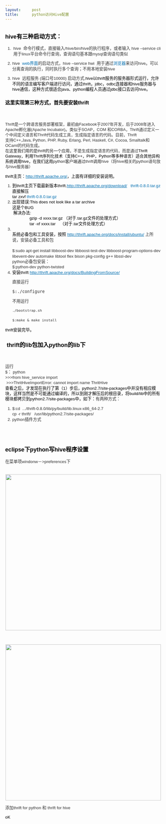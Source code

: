 ```yaml
---
layout:     post
title:      python访问Hive配置
---
```

<div id="article_content" class="article_content clearfix csdn-tracking-statistics" data-pid="blog" data-mod="popu_307" data-dsm="post">
								            <link rel="stylesheet" href="https://csdnimg.cn/release/phoenix/template/css/ck_htmledit_views-f76675cdea.css">
						<div class="htmledit_views" id="content_views">
                
<h1 id="title-heading" class="pagetitle" style="line-height:2;font-size:24px;font-family:Arial, Helvetica, FreeSans, sans-serif;text-align:left;">
</h1><div class="wiki-content" style="font-size:13px;line-height:17px;color:rgb(51,51,51);font-family:Arial, Helvetica, FreeSans, sans-serif;text-align:left;">
<h3 id="python访问Hive配置-hive有三种启动方式：" style="line-height:normal;font-size:1.4em;color:rgb(0,0,0);">
hive有三种启动方式：</h3>
<ol style="font-size:10pt;line-height:13pt;margin-left:0px;list-style-position:outside;"><li style="font-size:10pt;line-height:13pt;"><span> hive  命令行模式，直接输入/hive/bin/hive的执行程序，或者输入 hive –service cli  </span>用于linux平台命令行查询，查询语句基本跟mysql查询语句类似</li><li style="font-size:10pt;line-height:13pt;">
<p style="font-size:10pt;line-height:13pt;background-color:transparent;">
hive  <a href="http://www.haogongju.net/tag/web" rel="nofollow" title="web" class="external-link" style="text-decoration:none;color:rgb(0,109,175);">web</a><a href="http://www.haogongju.net/tag/%E7%95%8C%E9%9D%A2" rel="nofollow" title="界面" class="external-link" style="text-decoration:none;color:rgb(0,109,175);">界面</a>的启动方式，hive
 –service hwi  用于通过<a href="http://www.haogongju.net/tag/%E6%B5%8F%E8%A7%88%E5%99%A8" rel="nofollow" title="浏览器" class="external-link" style="text-decoration:none;color:rgb(0,109,175);">浏览器</a>来访问hive。可以分离查询的执行，同时执行多个查询；不用本地安装hive</p>
</li><li style="font-size:10pt;line-height:13pt;"><span>hive  远程服务 (端口号10000) 启动方式,</span><span style="color:rgb(0,0,0);">hive以thrift服务的服务器形式运行，允许不同的语言编写客户端进行访问，通过thrift，jdbc，odbc连接器和hive服务器与hive通信，这种方式很适合java、python编程人员通过jdbc接口去访问hive。</span></li></ol><h4 id="python访问Hive配置-这里实现第三种方式，首先要安装thrift" style="line-height:normal;font-size:1.2em;color:rgb(0,0,0);">
这里实现第三种方式，首先要安装thrift</h4>
<p style="font-size:10pt;line-height:13pt;background-color:transparent;">
<span style="color:rgb(0,0,0);"> </span></p>
<div>Thrift是一个跨语言服务部署框架，最初由Facebook于2007年开发，后于2008年进入Apache孵化器(Apache Incubator)。类似于SOAP，COM 和CORBA，Thrift通过定义一个中间定义语言和Thrift代码生成工具，生成指定语言的代码。目前，Thrift</div>
<div>支持C++,Java, Python, PHP, Ruby, Erlang, Perl, Haskell, C#, Cocoa, Smalltalk和OCaml的代码生成。</div>
<div><span style="color:rgb(34,34,34);">在这里我们用的是thrift的另一个应用，</span>不是生成指定语言的代码，而是通过<span style="color:rgb(34,34,34);"><span style="color:rgb(0,0,0);">Thrift Gateway，利用Thrift序列化技术（支持C++，PHP，Python等多种语言）适合其他异构系统调用hive，在我们这用</span>python客户端通过</span>thrift<span style="color:rgb(34,34,34);">调用</span>hive（将hive相关的python语句放与hive服务器）</div>
<p style="font-size:10pt;line-height:13pt;background-color:transparent;">
<span style="color:rgb(0,0,0);">thrift主页：<a href="http://thrift.apache.org/" rel="nofollow" class="external-link" style="color:rgb(0,109,175);">http://thrift.apache.org/</a>，上面有详细的安装说明。</span></p>
<ol style="font-size:10pt;line-height:13pt;margin-left:0px;list-style-position:outside;"><li style="font-size:10pt;line-height:13pt;"><span style="color:rgb(0,0,0);">到thrift主页下载最新版本thrift.<a href="http://thrift.apache.org/download/" rel="nofollow" class="external-link" style="color:rgb(0,109,175);">http://thrift.apache.org/download/</a>   <a href="https://dist.apache.org/repos/dist/release/thrift/0.8.0/thrift-0.8.0.tar.gz" rel="nofollow" class="external-link" style="text-decoration:none;color:rgb(0,109,175);">thrift-0.8.0.tar.gz</a> <br></span><span style="color:rgb(0,0,0);">直接解压</span><br><span style="color:rgb(0,0,0);">tar zxvf <a href="https://dist.apache.org/repos/dist/release/thrift/0.8.0/thrift-0.8.0.tar.gz" rel="nofollow" class="external-link" style="text-decoration:none;color:rgb(0,109,175);">thrift-0.8.0.tar.gz</a> </span></li><li style="font-size:10pt;line-height:13pt;"><span style="color:rgb(0,0,0);">出现错误:This does not look like a tar archive</span>
<div><span style="color:rgb(0,0,0);">这是个BUG </span></div>
<span style="color:rgb(0,0,0);"> </span><span style="color:rgb(0,0,0);">解决办法: </span>
<div><span style="color:rgb(0,0,0);">               gzip -d xxxx.tar.gz （对于.tar.gz文件的处理方式）<br>
               tar -xf xxxx.tar    （对于.tar文件处理方式）</span></div>
</li><li style="font-size:10pt;line-height:13pt;"><span style="color:rgb(0,0,0);"> </span>
<div><span style="color:rgb(0,0,0);">系统必备包和工具安装，按照 </span><a href="http://thrift.apache.org/docs/install/ubuntu/" rel="nofollow" class="external-link" style="color:rgb(0,109,175);">http://thrift.apache.org/docs/install/ubuntu/</a> 上所说，安装必备工具和包</div>
<span style="color:rgb(0,0,0);"> </span>
<div>$:sudo apt-get install libboost-dev libboost-test-dev libboost-program-options-dev libevent-dev automake libtool flex bison pkg-config g++ libssl-dev </div>
<div>python必备包安装：</div>
<div>$:python-dev python-twisted</div>
</li><li style="font-size:10pt;line-height:13pt;"><span style="color:rgb(0,0,0);">安装thrift <a href="http://thrift.apache.org/docs/BuildingFromSource/" rel="nofollow" class="external-link" style="color:rgb(0,109,175);">http://thrift.apache.org/docs/BuildingFromSource/</a></span><br><pre style="overflow:visible;">直接运行</pre>
<pre style="overflow:visible;">$:./configure</pre>
<pre style="overflow:visible;">不用运行</pre>
<pre style="overflow:visible;"><code>./bootstrap.sh </code></pre>
<pre style="overflow:visible;"><code>$:make &amp; make install</code></pre>
</li></ol><p style="font-size:10pt;line-height:13pt;background-color:transparent;">
<span style="color:rgb(0,0,0);">thrift安装完毕。</span></p>
<h3 id="python访问Hive配置- thrift的lib包加入python的lib下" style="line-height:normal;font-size:1.4em;color:rgb(0,0,0);">
 thrift的lib包加入python的lib下</h3>
<p style="font-size:10pt;line-height:13pt;background-color:transparent;">
 </p>
<div class="codeheads">
<p style="font-size:10pt;line-height:13pt;background-color:transparent;">
运行<br>
$： python  <br>
&gt;&gt;&gt;from hive_service import<br>
 &gt;&gt;&gt;ThritHiveImportError: cannot import name ThritHive<br><span style="color:rgb(0,0,0);">查看之后，才发现在执行了第（1）步后，python2.7/site-packages中并没有相应模块，这样当然是不可能通过编译的，所以到刚才解压后的根目录，将build/lib中的所有模块都拷贝到python2.7/site-packages中，如下：</span>有两种方式：</p>
<ol style="font-size:10pt;line-height:13pt;margin-left:0px;list-style-position:outside;"><li style="font-size:10pt;line-height:13pt;">$:cd  .../thrift-0.8.0/lib/py/build/lib.linux-x86_64-2.7<br>
cp -r thrift/   /usr/lib/python2.7/site-packages/</li><li style="font-size:10pt;line-height:13pt;">python插件方式<br><img class="confluence-embedded-image" src="http://wiki.yunat.com/download/attachments/13402342/thrift_python.png?version=1&amp;modificationDate=1346743979428" alt="" style="border:1px solid transparent;"></li></ol></div>
<p style="font-size:10pt;line-height:13pt;background-color:transparent;">
 </p>
<h3 id="python访问Hive配置-eclipse下python写hive程序设置" style="line-height:normal;font-size:1.4em;color:rgb(0,0,0);">
eclipse下python写hive程序设置</h3>
<p style="font-size:10pt;line-height:13pt;background-color:transparent;">
在菜单项windonw－&gt;preferences下</p>
<p style="font-size:10pt;line-height:13pt;background-color:transparent;">
 <img class="confluence-embedded-image" width="500" src="http://wiki.yunat.com/download/attachments/13402342/eclipse_python_hive.png?version=1&amp;modificationDate=1346744359440" alt="" style="border:1px solid transparent;"></p>
<p style="font-size:10pt;line-height:13pt;background-color:transparent;">
 </p>
<p style="font-size:10pt;line-height:13pt;background-color:transparent;">
<img class="confluence-embedded-image" width="500" src="http://wiki.yunat.com/download/attachments/13402342/eclispe_python_hive.png?version=1&amp;modificationDate=1346744649583" alt="" style="border:1px solid transparent;"></p>
<p style="font-size:10pt;line-height:13pt;background-color:transparent;">
添加thrift for python 和 thrift for hive</p>
<p style="font-size:10pt;line-height:13pt;background-color:transparent;">
<span style="color:rgb(0,0,0);">oK</span></p>
<div><span style="color:rgb(0,0,0);"><br></span></div>
</div>
<br>
            </div>
                </div>
